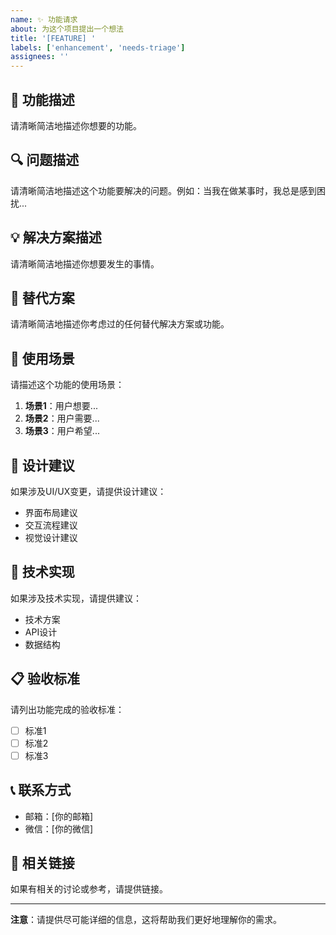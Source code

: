 ```yaml
---
name: ✨ 功能请求
about: 为这个项目提出一个想法
title: '[FEATURE] '
labels: ['enhancement', 'needs-triage']
assignees: ''
---
```


## 🎯 功能描述

请清晰简洁地描述你想要的功能。

## 🔍 问题描述

请清晰简洁地描述这个功能要解决的问题。例如：当我在做某事时，我总是感到困扰...

## 💡 解决方案描述

请清晰简洁地描述你想要发生的事情。

## 🔄 替代方案

请清晰简洁地描述你考虑过的任何替代解决方案或功能。

## 📱 使用场景

请描述这个功能的使用场景：

1. **场景1**：用户想要...
2. **场景2**：用户需要...
3. **场景3**：用户希望...

## 🎨 设计建议

如果涉及UI/UX变更，请提供设计建议：

- 界面布局建议
- 交互流程建议
- 视觉设计建议

## 🔧 技术实现

如果涉及技术实现，请提供建议：

- 技术方案
- API设计
- 数据结构

## 📋 验收标准

请列出功能完成的验收标准：

- [ ] 标准1
- [ ] 标准2
- [ ] 标准3

## 📞 联系方式

- 邮箱：[你的邮箱]
- 微信：[你的微信]

## 🔗 相关链接

如果有相关的讨论或参考，请提供链接。

---

**注意**：请提供尽可能详细的信息，这将帮助我们更好地理解你的需求。
